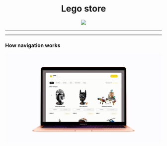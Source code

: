# <center>Lego store</center>

<p align="center"> <img  src="img/markdown/1.jpg"></p>

---

<!-- ### Description

 Design was taken from this [site.](https://ru.freepik.com)

<p align="center"> <img  src="img/markdown/3.jpg"></p>


The site is implemented from scratch in HTML and CSS. Also jQuery was used for navigation on the page.

---

### About the project

#### We used:
- HTML
- CSS
- JavaScript
- jQuery

We also made a responsive web design so you can use it on your phone. For navigation, we made a burger menu.

<p align="center">
  <img src="img/markdown/iphone3.png" />
  <img src="img/markdown/iphone4.png" /> 
</p> -->

---

### How navigation works

<p align="center"> <img  src="src/assets/img/start.gif"></p>
